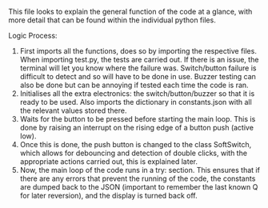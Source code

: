 This file looks to explain the general function of the code at a glance, with more detail that can be found within the individual python files.

Logic Process:
1. First imports all the functions, does so by importing the respective files. When importing test.py, the tests are carried out. If there is an issue, the terminal will let you know where the failure was. Switch/button failure is difficult to detect and so will have to be done in use. Buzzer testing can also be done but can be annoying if tested each time the code is ran.
2. Initialises all the extra electronics: the switch/button/buzzer so that it is ready to be used. Also imports the dictionary in constants.json with all the relevant values stored there.
3. Waits for the button to be pressed before starting the main loop. This is done by raising an interrupt on the rising edge of a button push (active low).
4. Once this is done, the push button is changed to the class SoftSwitch, which allows for debouncing and detection of double clicks, with the appropriate actions carried out, this is explained later.
5. Now, the main loop of the code runs in a try: section. This ensures that if there are any errors that prevent the running of the code, the constants are dumped back to the JSON (important to remember the last known Q for later reversion), and the display is turned back off. 
